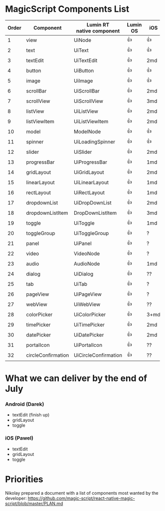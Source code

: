 ﻿# MagicScript Components List

Order | Component | Lumin RT<br>native component | Lumin OS | iOS | Android
------|-----------|----------|-------------|-----|---------
 1 | view | UiNode | :thumbsup: | :thumbsup: | :thumbsup:
 2 | text | UiText | :thumbsup: | :thumbsup: | :thumbsup:
 3 | textEdit | UiTextEdit | :thumbsup: | 2md | 2h
 4 | button | UiButton | :thumbsup: | :thumbsup: | :thumbsup:
 5 | image | UiImage | :thumbsup: | :thumbsup: | :thumbsup:
 6 | scrollBar | UiScrollBar | :thumbsup: | 2md | 2md
 7 | scrollView | UiScrollView | :thumbsup: | 3md | 3md
 8 | listView | UiListView | :thumbsup: | 2md | 2md
 9 | listViewItem | UiListViewItem | :thumbsup: | 2md | 2md
10 | model | ModelNode | :thumbsup: | :thumbsup: | :thumbsup:
11 | spinner | UiLoadingSpinner | :thumbsup: | :thumbsup:| :thumbsup:
12 | slider | UiSlider | :thumbsup: | 2md | 2md
13 | progressBar | UiProgressBar | :thumbsup: | 1md | 1.5md
14 | gridLayout | UiGridLayout | :thumbsup: | 2md | 2.5md
15 | linearLayout | UiLinearLayout | :thumbsup: | 1md | 2md
16 | rectLayout | UiRectLayout | :thumbsup: | 1md | 1md
17 | dropdownList | UiDropDownList | :thumbsup: | 2md | 2md
18 | dropdownListItem | DropDownListItem | :thumbsup: | 3md | 2.5md
19 | toggle | UiToggle | :thumbsup: | 1md | 1md
20 | toggleGroup | UiToggleGroup | :thumbsup: | ? | ?
21 | panel | UiPanel | :thumbsup: | ? | ?
22 | video | VideoNode | :thumbsup: | ? | ?
23 | audio | AudioNode | :thumbsup: | 1md | 2md
24 | dialog | UiDialog | :thumbsup: | ?? | ?
25 | tab | UiTab | :thumbsup: | ? | ?
26 | pageView | UiPageView | :thumbsup: | ? | ?
27 | webView | UiWebView | :thumbsup: | ?? | 3md
28 | colorPicker | UiColorPicker | :thumbsup: | 3+md | 3md
29 | timePicker | UiTimePicker | :thumbsup: | 2md | 2.5md
30 | datePicker | UiDatePicker | :thumbsup: | 2md | 2.5md
31 | portalIcon | UiPortalIcon | :thumbsup: | ??
32 | circleConfirmation | UiCircleConfirmation | :thumbsup: | ??

# What we can deliver by the end of July

### Android (Darek)
- textEdit (finish up)
- gridLayout
- toggle

### iOS (Pawel)
- textEdit
- gridLayout
- toggle

# Priorities

Nikolay prepared a document with a list of components most wanted by the developer:
https://github.com/magic-script/react-native-magic-script/blob/master/PLAN.md


